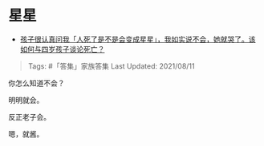 # 星星

- [孩子很认真问我「人死了是不是会变成星星」，我如实说不会，她就哭了。该如何与四岁孩子谈论死亡？](https://www.zhihu.com/question/477396986/answer/2052210098)

>Tags: #「答集」家族答集
>Last Updated: 2021/08/11

你怎么知道不会？

明明就会。

反正老子会。

嗯，就酱。